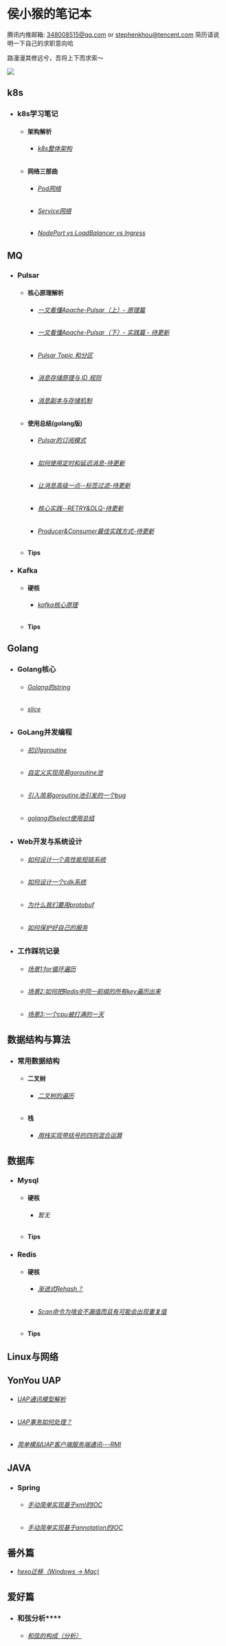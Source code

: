 #                                               侯小猴的笔记本

腾讯内推邮箱: 348008515@qq.com  or  stephenkhou@tencent.com 简历请说明一下自己的求职意向哈

路漫漫其修远兮，吾将上下而求索～

![](https://github.com/stevenhoukai/myblog/blob/main/images/timg.jpg)


## **k8s**

- ### **k8s学习笔记**

  - #### **架构解析**

    - ######  *[k8s整体架构](https://github.com/stevenhoukai/myblog/blob/main/docs/k8s-jiagou.md)*

  - #### **网络三部曲**
    - ######  *[Pod网络](https://github.com/stevenhoukai/myblog/blob/main/docs/k8s-jiagou.md)*
    - ######  *[Service网络](https://github.com/stevenhoukai/myblog/blob/main/docs/k8s-jiagou.md)*
    - ######  *[NodePort vs LoadBalancer vs Ingress](https://github.com/stevenhoukai/myblog/blob/main/docs/k8s-jiagou.md)*

## **MQ**

- ### **Pulsar**

  - #### **核心原理解析**

    - ######  *[一文看懂Apache-Pulsar（上）- 原理篇](https://stevenhoukai.github.io/2022/04/15/20220415-pulsarall/)*

    - ###### *[一文看懂Apache-Pulsar（下）- 实践篇 - 待更新](https://stevenhoukai.github.io/2022/04/15/20220415-pulsardown/)*

    - ###### *[Pulsar Topic 和分区](https://stevenhoukai.github.io/2022/02/14/20220214-pulsar-arch/)*

    - ###### *[消息存储原理与 ID 规则](https://stevenhoukai.github.io/2022/02/15/20220215-pulsar-storage/)*

    - ###### *[消息副本与存储机制](https://stevenhoukai.github.io/2022/02/16/20220216-pulsar-replicate/)*

  - #### **使用总结(golang版)**

    - ###### *[Pulsar的订阅模式](https://stevenhoukai.github.io/2022/02/19/20220219-pulsar-sub/)*

    - ###### *[如何使用定时和延迟消息-待更新]()*

    - ###### *[让消息高级一点--标签过滤-待更新]()*

    - ###### *[核心实践--RETRY&DLQ-待更新]()*
  
    - ###### *[Producer&Consumer最佳实践方式-待更新]()*
  
  - #### **Tips**


- ### **Kafka**

  - #### **硬核**

    - ###### *[kafka核心原理](https://stevenhoukai.github.io/2022/03/31/20220331-kafkaall/)*

  - #### **Tips**

## **Golang**

- ### **Golang核心**

  - ###### *[Golang的string](https://stevenhoukai.github.io/2022/03/24/20220324-gostring/)*

  - ###### *[slice](https://stevenhoukai.github.io/2022/03/26/20220326-goslice/)*


- ### **GoLang并发编程**

  - ###### *[初识goroutine](https://stevenhoukai.github.io/2020/12/04/20201204-goroutine/)*

  - ###### *[自定义实现简易goroutine池](https://stevenhoukai.github.io/2021/09/03/20210903-goroutinepool/)*

  - ###### *[引入简易goroutine池引发的一个bug](https://stevenhoukai.github.io/2021/09/14/20210914-goroutinepoolcpubug/)*

  - ###### *[golang的select使用总结](https://stevenhoukai.github.io/2021/09/14/20210914-goroutineselect/)*

- ### **Web开发与系统设计**

  - ###### *[如何设计一个高性能短链系统](https://stevenhoukai.github.io/2021/09/27/20210927-shorturl/)*

  - ###### *[如何设计一个cdk系统](https://stevenhoukai.github.io/2021/10/08/20211008-cdk/)*

  - ###### *[为什么我们要用protobuf](https://stevenhoukai.github.io/2022/03/17/20220313-protobuf/)*

  - ###### *[如何保护好自己的服务](https://stevenhoukai.github.io/2022/09/05/20220905-ratelimit/)*

- ### **工作踩坑记录**

  - ###### *[场景1:for循环遍历](https://stevenhoukai.github.io/2021/08/16/20210816-gapGolangFor/)*

  - ###### *[场景2:如何把Redis中同一前缀的所有key遍历出来](https://stevenhoukai.github.io/2021/08/19/20210819-redisScan/)*

  - ###### *[场景3:一个cpu被打满的一天](https://stevenhoukai.github.io/2021/09/14/20210914-goroutinepoolcpubug/)*

## **数据结构与算法**

- ###  **常用数据结构**

  - #### **二叉树**

    - ######  *[二叉树的遍历](https://stevenhoukai.github.io/2020/11/26/20201126-blbinarytree/)*
  
  - ####  **栈**
  
    - ######  *[用栈实现带括号的四则混合运算](https://stevenhoukai.github.io/2020/11/25/20201125-selfcomputer/)*

## **数据库**

- ### **Mysql**

  - #### **硬核**

    - ######  *暂无*

  - #### **Tips**


- ### **Redis**

  - #### **硬核**

    - ######  *[渐进式Rehash？](https://stevenhoukai.github.io/2021/08/24/20210824-redisRehash/)*

    - ###### *[Scan命令为啥会不漏值而且有可能会出现重复值](https://stevenhoukai.github.io/2021/08/25/20210825-redisScanExplain/)*

  - #### **Tips**


## **Linux与网络**

## **YonYou UAP**

- ###### *[UAP通讯模型解析](https://stevenhoukai.github.io/2019/07/19/20190719-2/)*

- ###### *[UAP事务如何处理？](https://stevenhoukai.github.io/2019/07/24/20190724/)*

- ###### *[简单模拟UAP客户端服务端通讯---RMI](https://stevenhoukai.github.io/2019/08/05/20190805/)*

## **JAVA**

- ### **Spring**

  - ###### *[手动简单实现基于xml的IOC](https://stevenhoukai.github.io/2020/01/28/20200127springioc/)*

  - ###### *[手动简单实现基于annotation的IOC](https://stevenhoukai.github.io/2020/01/29/springioc-anno/)*

## **番外篇**

- ###### *[hexo迁移（Windows -> Mac)](https://stevenhoukai.github.io/2020/12/18/20201218-HexoTransferWindowsToMac/)* 

## **爱好篇**

- ### 和弦分析****

  - ###### *[和弦的构成（分析）](https://stevenhoukai.github.io/2021/10/10/20211010-guitar/)*

